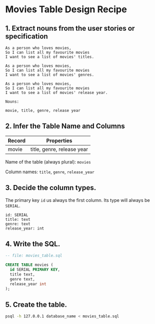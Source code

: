 # Movies Table Design Recipe

## 1. Extract nouns from the user stories or specification

```
As a person who loves movies,
So I can list all my favourite movies
I want to see a list of movies' titles.

As a person who loves movies,
So I can list all my favourite movies
I want to see a list of movies' genres.

As a person who loves movies,
So I can list all my favourite movies
I want to see a list of movies' release year.
```

```
Nouns:

movie, title, genre, release year
```

## 2. Infer the Table Name and Columns

| Record                | Properties          |
| --------------------- | ------------------  |
| movie                 | title, genre, release year

Name of the table (always plural): `movies` 

Column names: `title`, `genre`, `release_year`

## 3. Decide the column types.

The primary key `id` us always the first column. Its type will always be `SERIAL`.

```
id: SERIAL
title: text
genre: text
release_year: int
```

## 4. Write the SQL.

```sql
-- file: movies_table.sql

CREATE TABLE movies (
  id SERIAL PRIMARY KEY,
  title text,
  genre text,
  release_year int
);
```

## 5. Create the table.

```bash
psql -h 127.0.0.1 database_name < movies_table.sql
```